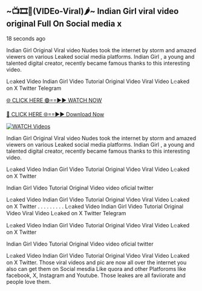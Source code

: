 ## ~📺🎞️👙(VIDEo-Viral)🌶~ Indian Girl     viral video original Full On Social media x 

18 seconds ago

Indian Girl     Original Viral video Nudes took the internet by storm and amazed viewers on various Leaked social media platforms. Indian Girl    , a young and talented digital creator, recently became famous thanks to this interesting video.

L𝚎aked Video Indian Girl     Video Tutorial Original Video Viral Video L𝚎aked on X Twitter Telegram

[🌐 CLICK HERE 🟢==►► WATCH NOW](https://cutt.ly/0rtR8jlR)

[🔴 CLICK HERE 🌐==►► Download Now](https://cutt.ly/SrtR4cwq)

[![WATCH Videos](https://i.imgur.com/dJHk4Zq.gif)](https://cutt.ly/0rtR8jlR)

Indian Girl     Original Viral video Nudes took the internet by storm and amazed viewers on various Leaked social media platforms. Indian Girl     , a young and talented digital creator, recently became famous thanks to this interesting video.

L𝚎aked Video Indian Girl     Video Tutorial Original Video Viral Video L𝚎aked on X Twitter

Indian Girl     Video Tutorial Original Video video oficial twitter

L𝚎aked Video Indian Girl     Video Tutorial Original Video Viral Video L𝚎aked on X Twitter
. . . . . . . . . L𝚎aked Video Indian Girl     Video Tutorial Original Video Viral Video L𝚎aked on X Twitter Telegram

L𝚎aked Video Indian Girl     Video Tutorial Original Video Viral Video L𝚎aked on X Twitter

Indian Girl      Video Tutorial Original Video video oficial twitter

L𝚎aked Video Indian Girl      Video Tutorial Original Video Viral Video L𝚎aked on X Twitter.
Those viral videos and pic are now all over the internet you also can get them on Social mesdia Like quora and other Platforoms like facebook, X, Instagram and Youtube. Those leakes are all faviiorate and people love them.
